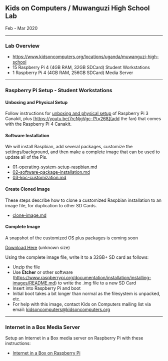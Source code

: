 ## Kids on Computers / Muwanguzi High School Lab

Feb - Mar 2020

---

### Lab Overview

- https://www.kidsoncomputers.org/locations/uganda/muwanguzi-high-school
- 15 Raspberry Pi 4 (4GB RAM, 32GB SDCard) Student Workstations
- 1 Raspberry Pi 4 (4GB RAM, 256GB SDCard) Media Server

---

### Raspberry Pi Setup - Student Workstations

#### Unboxing and Physical Setup

Follow instructions for [unboxing and physical setup](../../2019/unboxing-and-physical-setup.md) of Raspberry Pi 3 Canakit, plus [https://youtu.be/7rcNjgVgc-I?t=268](add the fan) that comes with the Raspberry Pi 4 Canakit.

#### Software Installation

We will install Raspbian, add several packages, customize the settings/background, and then make a complete image that can be used to update all of the Pis.

- [01-operating-system-setup-raspbian.md](01-operating-system-setup-raspbian.md)
- [02-software-package-installation.md](02-software-package-installation.md)
- [03-koc-customization.md](03-koc-customization.md)

#### Create Cloned Image

These steps describe how to clone a customized Raspbian installation to an image file, for duplication to other SD Cards.

- [clone-image.md](clone-image.md)

#### Complete Image

A snapshot of the customized OS plus packages is coming soon

[Download Here](https://www.kidsoncomputers.org/data/projects/Uganda2020/) (unknown size)

Using the complete image file, write it to a 32GB+ SD card as follows:
- Unzip the file
- Use **Etcher** or other software (https://www.raspberrypi.org/documentation/installation/installing-images/README.md) to write the .img file to a new SD Card
- Insert into Raspberry Pi and boot
- Initial boot takes a bit longer than normal as the filesystem is unpacked, etc.
- For help with this image, contact Kids on Computers mailing list via email: kidsoncomputers@kidsoncomputers.org


---
### Internet in a Box Media Server

Setup an Internet in a Box media server on Raspberry Pi with these instructions:

- [Internet in a Box on Raspberry Pi](iiab-setup.md)
